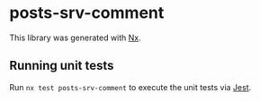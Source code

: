 # posts-srv-comment

This library was generated with [Nx](https://nx.dev).

## Running unit tests

Run `nx test posts-srv-comment` to execute the unit tests via [Jest](https://jestjs.io).
